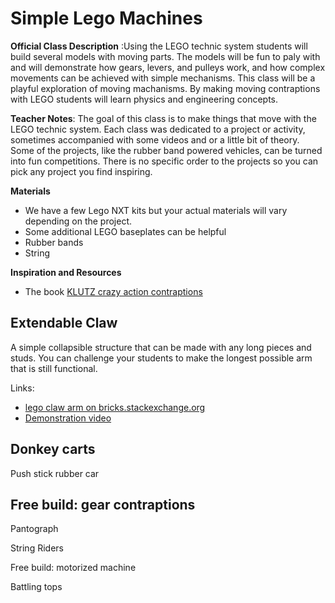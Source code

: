 # Simple Lego Machines

**Official Class Description** :Using the LEGO technic system students will build several models with moving parts. The models will be fun to paly with and will demonstrate how gears, levers, and pulleys work, and how complex movements can be achieved with simple mechanisms.
This class will be a playful exploration of moving machanisms. By making moving contraptions with LEGO students will learn physics and engineering concepts.

**Teacher Notes**: The goal of this class is to make things that move with the LEGO technic system. Each class was dedicated to a project or activity, sometimes accompanied with some videos and or a little bit of theory. Some of the projects, like the rubber band powered vehicles, can be turned into fun competitions. There is no specific order to the projects so you can pick any project you find inspiring.

**Materials**

* We have a few Lego NXT kits but your actual materials will vary depending on the project.
* Some additional LEGO baseplates can be helpful
* Rubber bands
* String

**Inspiration and Resources**

* The book [KLUTZ crazy action contraptions](https://www.amazon.com/Klutz-Crazy-Action-Contraptions-Craft/dp/1591747694/ref=lp_2594924011_1_9?srs=2594924011&ie=UTF8&qid=1491352025&sr=8-9) 



## Extendable Claw
A simple collapsible structure that can be made with any long pieces and studs. You can challenge your students to make the longest possible arm that is still functional. 

Links:
* [lego claw arm on bricks.stackexchange.org](http://bricks.stackexchange.com/questions/1869/how-to-make-a-lego-claw-arm/1871#1871)
* [Demonstration video](https://youtu.be/P4teCuW-KfE)




## Donkey carts

Push stick rubber car

## Free build: gear contraptions


Pantograph

String Riders

Free build: motorized machine

Battling tops


